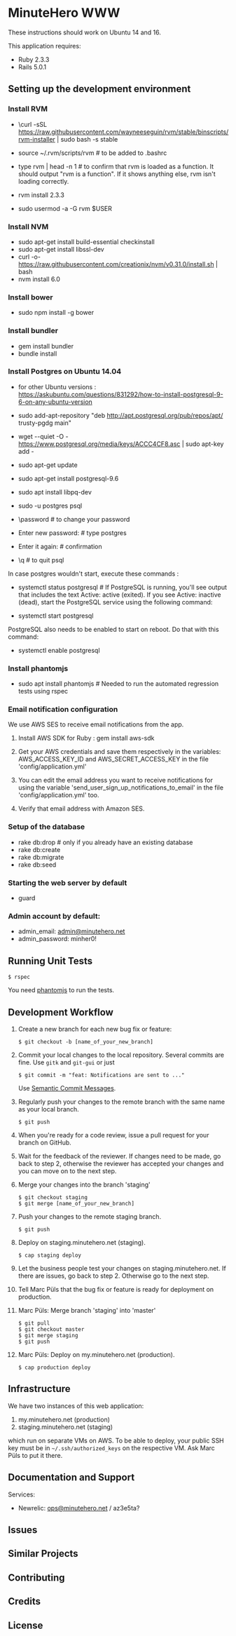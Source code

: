 MinuteHero WWW
================
These instructions should work on Ubuntu 14 and 16.

This application requires:

- Ruby 2.3.3
- Rails 5.0.1

Setting up the development environment
--------------------------------------

### Install RVM

* \curl -sSL https://raw.githubusercontent.com/wayneeseguin/rvm/stable/binscripts/rvm-installer | sudo bash -s stable
* source ~/.rvm/scripts/rvm # to be added to .bashrc
* type rvm | head -n 1 # to confirm that rvm is loaded as a function. It should
  output "rvm is a function". If it shows anything else, rvm isn't loading
  correctly.
* rvm install 2.3.3

* sudo usermod -a -G rvm $USER

### Install NVM

* sudo apt-get install build-essential checkinstall
* sudo apt-get install libssl-dev
* curl -o- https://raw.githubusercontent.com/creationix/nvm/v0.31.0/install.sh | bash
* nvm install 6.0

### Install bower

* sudo npm install -g bower

### Install bundler

* gem install bundler
* bundle install

### Install Postgres on Ubuntu 14.04

* for other Ubuntu versions :
  https://askubuntu.com/questions/831292/how-to-install-postgresql-9-6-on-any-ubuntu-version

* sudo add-apt-repository "deb http://apt.postgresql.org/pub/repos/apt/
  trusty-pgdg main"
* wget --quiet -O - https://www.postgresql.org/media/keys/ACCC4CF8.asc | sudo
  apt-key add -
* sudo apt-get update
* sudo apt-get install postgresql-9.6
* sudo apt install libpq-dev
* sudo -u postgres psql 
* \password # to change your password
* Enter new password: # type postgres
* Enter it again: # confirmation
* \q # to quit psql

In case postgres wouldn't start, execute these commands :

* systemctl status postgresql # If PostgreSQL is running, you'll see output that
  includes the text Active: active (exited).
  If you see Active: inactive (dead), start the PostgreSQL service using the
  following command:

* systemctl start postgresql

PostgreSQL also needs to be enabled to start on reboot. Do that with this
command:

* systemctl enable postgresql

### Install phantomjs

* sudo apt install phantomjs # Needed to run the automated regression tests
  using rspec

### Email notification configuration

We use AWS SES to receive email notifications from the app.

1. Install AWS SDK for Ruby : gem install aws-sdk

2. Get your AWS credentials and save them respectively in the variables:
   AWS_ACCESS_KEY_ID and AWS_SECRET_ACCESS_KEY in the file
   'config/application.yml'

3. You can edit the email address you want to receive notifications for using
   the variable 'send_user_sign_up_notifications_to_email' in the file
   'config/application.yml' too. 

4. Verify that email address with Amazon SES.

### Setup of the database

* rake db:drop # only if you already have an existing database
* rake db:create
* rake db:migrate
* rake db:seed

### Starting the web server by default

* guard

### Admin account by default:

* admin_email: admin@minutehero.net
* admin_password: minher0!

Running Unit Tests
------------------

    $ rspec

You need [phantomjs](http://phantomjs.org/) to run the tests.

Development Workflow
--------------------

1. Create a new branch for each new bug fix or feature:

       $ git checkout -b [name_of_your_new_branch]

2. Commit your local changes to the local repository. Several commits are fine.
   Use `gitk` and `git-gui` or just

       $ git commit -m "feat: Notifications are sent to ..."

   Use
   [Semantic Commit Messages](https://seesparkbox.com/foundry/semantic_commit_messages).


3. Regularly push your changes to the remote branch with the same name as your
   local branch.

       $ git push

4. When you're ready for a code review, issue a pull request for your branch
   on GitHub.

5. Wait for the feedback of the reviewer. If changes need to be made, go back to
   step 2, otherwise the reviewer has accepted your changes and you can move on
   to the next step.

6. Merge your changes into the branch 'staging'

       $ git checkout staging
       $ git merge [name_of_your_new_branch]

7. Push your changes to the remote staging branch.

       $ git push

8. Deploy on staging.minutehero.net (staging).

       $ cap staging deploy

9. Let the business people test your changes on staging.minutehero.net. If there
   are issues, go back to step 2. Otherwise go to the next step.

10. Tell Marc Püls that the bug fix or feature is ready for deployment on
    production.

11. Marc Püls: Merge branch 'staging' into 'master'

        $ git pull
        $ git checkout master
        $ git merge staging
        $ git push

12. Marc Püls: Deploy on my.minutehero.net (production).

        $ cap production deploy

Infrastructure
--------------

We have two instances of this web application:

1. my.minutehero.net (production)
2. staging.minutehero.net (staging)

which run on separate VMs on AWS. To be able to deploy, your public SSH key must
be in `~/.ssh/authorized_keys` on the respective VM. Ask Marc Püls to put it
there.

Documentation and Support
-------------------------

Services:
* Newrelic: ops@minutehero.net / az3e5ta?

Issues
-------------

Similar Projects
----------------

Contributing
------------

Credits
-------

License
-------
